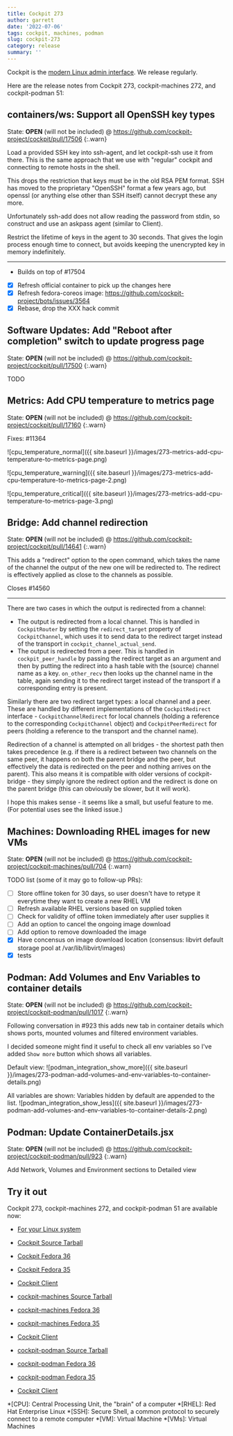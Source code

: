 ```yaml
---
title: Cockpit 273
author: garrett
date: '2022-07-06'
tags: cockpit, machines, podman
slug: cockpit-273
category: release
summary: ''
---
```


Cockpit is the [modern Linux admin interface](https://cockpit-project.org/).
We release regularly.

Here are the release notes from Cockpit 273, cockpit-machines 272, and cockpit-podman 51:


## containers/ws: Support all OpenSSH key types

State: **OPEN** (will not be included) @ <https://github.com/cockpit-project/cockpit/pull/17506>
{:.warn}

Load a provided SSH key into ssh-agent, and let cockpit-ssh use it from
there. This is the same approach that we use with "regular" cockpit and
connecting to remote hosts in the shell.

This drops the restriction that keys must be in the old RSA PEM format. SSH has
moved to the proprietary "OpenSSH" format a few years ago, but openssl (or
anything else other than SSH itself) cannot decrypt these any more.

Unfortunately ssh-add does not allow reading the password from stdin, so
construct and use an askpass agent (similar to Client).

Restrict the lifetime of keys in the agent to 30 seconds. That gives the login
process enough time to connect, but avoids keeping the unencrypted key in
memory indefinitely.

----

  - Builds on top of #17504
  - [x] Refresh official container to pick up the changes here
  - [x] Refresh fedora-coreos image: https://github.com/cockpit-project/bots/issues/3564
  - [x] Rebase, drop the XXX hack commit

## Software Updates: Add "Reboot after completion" switch to update progress page

State: **OPEN** (will not be included) @ <https://github.com/cockpit-project/cockpit/pull/17500>
{:.warn}

TODO

## Metrics: Add CPU temperature to metrics page

State: **OPEN** (will not be included) @ <https://github.com/cockpit-project/cockpit/pull/17160>
{:.warn}

Fixes: #11364

![cpu_temperature_normal]({{ site.baseurl }}/images/273-metrics-add-cpu-temperature-to-metrics-page.png)

![cpu_temperature_warning]({{ site.baseurl }}/images/273-metrics-add-cpu-temperature-to-metrics-page-2.png)

![cpu_temperature_critical]({{ site.baseurl }}/images/273-metrics-add-cpu-temperature-to-metrics-page-3.png)

## Bridge: Add channel redirection

State: **OPEN** (will not be included) @ <https://github.com/cockpit-project/cockpit/pull/14641>
{:.warn}

This adds a "redirect" option to the open command, which takes the name
of the channel the output of the new one will be redirected to. The
redirect is effectively applied as close to the channels as possible.

Closes #14560

---

There are two cases in which the output is redirected from a channel:
- The output is redirected from a local channel. This is handled in `CockpitRouter` by setting the `redirect_target` property of `CockpitChannel`, which uses it to send data to the redirect target instead of the transport in `cockpit_channel_actual_send`.
- The output is redirected from a peer. This is handled in `cockpit_peer_handle` by passing the redirect target as an argument and then by putting the redirect into a hash table with the (source) channel name as a key. `on_other_recv` then looks up the channel name in the table, again sending it to the redirect target instead of the transport if a corresponding entry is present.

Similarly there are two redirect target types: a local channel and a peer. These are handled by different implementations of the `CockpitRedirect` interface - `CockpitChannelRedirect` for local channels (holding a reference to the corresponding `CockpitChannel` object) and `CockpitPeerRedirect` for peers (holding a reference to the transport and the channel name).

Redirection of a channel is attempted on all bridges - the shortest path then takes precedence (e.g. if there is a redirect between two channels on the same peer, it happens on both the parent bridge and the peer, but effectively the data is redirected on the peer and nothing arrives on the parent). This also means it is compatible with older versions of cockpit-bridge - they simply ignore the redirect option and the redirect is done on the parent bridge (this can obviously be slower, but it will work).

I hope this makes sense - it seems like a small, but useful feature to me. (For potential uses see the linked issue.)

## Machines: Downloading RHEL images for new VMs

State: **OPEN** (will not be included) @ <https://github.com/cockpit-project/cockpit-machines/pull/704>
{:.warn}

TODO list (some of it may go to follow-up PRs):
 - [ ] Store offline token for 30 days, so user doesn't have to retype it everytime they want to create a new RHEL VM
 - [ ] Refresh available RHEL versions based on supplied token
 - [ ] Check for validity of  offline token immediately after user supplies it
 - [ ] Add an option to cancel the ongoing image download
 - [ ] Add option to remove downloaded the image
 - [x] Have concensus on image download location (consensus: libvirt default storage pool at /var/lib/libvirt/images)
 - [x] tests

## Podman: Add Volumes and Env Variables to container details

State: **OPEN** (will not be included) @ <https://github.com/cockpit-project/cockpit-podman/pull/1017>
{:.warn}

Following conversation in #923 this adds new tab in container details
which shows ports, mounted volumes and filtered environment variables.

I decided someone might find it useful to check all env variables so I've added `Show more` button which shows all variables.

Default view:
![podman_integration_show_more]({{ site.baseurl }}/images/273-podman-add-volumes-and-env-variables-to-container-details.png)

All variables are shown:
Variables hidden by default are appended to the list.
![podman_integration_show_less]({{ site.baseurl }}/images/273-podman-add-volumes-and-env-variables-to-container-details-2.png)

## Podman: Update ContainerDetails.jsx

State: **OPEN** (will not be included) @ <https://github.com/cockpit-project/cockpit-podman/pull/923>
{:.warn}

Add Network, Volumes and Environment sections to Detailed view


## Try it out

Cockpit 273, cockpit-machines 272, and cockpit-podman 51 are available now:

* [For your Linux system](https://cockpit-project.org/running.html)

* [Cockpit Source Tarball](https://github.com/cockpit-project/cockpit/releases/tag/273)
* [Cockpit Fedora 36](https://bodhi.fedoraproject.org/updates/?releases=F36&packages=cockpit)
* [Cockpit Fedora 35](https://bodhi.fedoraproject.org/updates/?releases=F35&packages=cockpit)
* [Cockpit Client](https://flathub.org/apps/details/org.cockpit_project.CockpitClient)
* [cockpit-machines Source Tarball](https://github.com/cockpit-project/cockpit-machines/releases/tag/272)
* [cockpit-machines Fedora 36](https://bodhi.fedoraproject.org/updates/?releases=F36&packages=cockpit-machines)
* [cockpit-machines Fedora 35](https://bodhi.fedoraproject.org/updates/?releases=F35&packages=cockpit-machines)
* [Cockpit Client](https://flathub.org/apps/details/org.cockpit_project.CockpitClient)
* [cockpit-podman Source Tarball](https://github.com/cockpit-project/cockpit-podman/releases/tag/51)
* [cockpit-podman Fedora 36](https://bodhi.fedoraproject.org/updates/?releases=F36&packages=cockpit-podman)
* [cockpit-podman Fedora 35](https://bodhi.fedoraproject.org/updates/?releases=F35&packages=cockpit-podman)
* [Cockpit Client](https://flathub.org/apps/details/org.cockpit_project.CockpitClient)

*[CPU]: Central Processing Unit, the "brain" of a computer
*[RHEL]: Red Hat Enterprise Linux
*[SSH]: Secure Shell, a common protocol to securely connect to a remote computer
*[VM]: Virtual Machine
*[VMs]: Virtual Machines